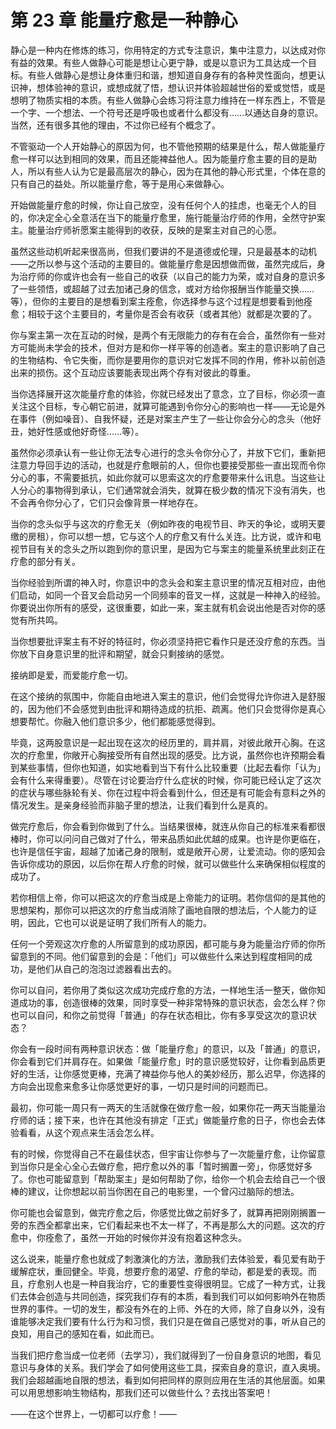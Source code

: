 # 第 23 章 能量疗愈是一种静心

静心是一种内在修炼的练习，你用特定的方式专注意识，集中注意力，以达成对你有益的效果。有些人做静心可能是想让心更宁静，或是以意识为工具达成一个目标。有些人做静心是想让身体重归和谐，想知道自身存有的各种灵性面向，想更认识神，想体验神的意识，或想成就了悟，想认识并体验超越世俗的爱或觉悟，或是想明了物质实相的本质。有些人做静心会练习将注意力维持在一样东西上，不管是一个字、一个想法、一个符号还是呼吸也或者什么都没有……以通达自身的意识。当然，还有很多其他的理由，不过你已经有个概念了。

不管驱动一个人开始静心的原因为何，也不管他预期的结果是什么，帮人做能量疗愈一样可以达到相同的效果，而且还能裨益他人。因为能量疗愈主要的目的是助人，所以有些人认为它是最高层次的静心，因为在其他的静心形式里，个体在意的只有自己的益处。所以能量疗愈，等于是用心来做静心。

开始做能量疗愈的时候，你让自己放空，没有任何个人的挂虑，也毫无个人的目的，你决定全心全意活在当下的能量疗愈里，施行能量治疗师的作用，全然守护案主。能量治疗师祈愿案主能得到的收获，反映的是案主对自己的心愿。

虽然这些动机听起来很高尚，但我们要讲的不是道德或伦理，只是最基本的动机——之所以参与这个活动的主要目的。做能量疗愈是因想做而做，虽然完成后，身为治疗师的你或许也会有一些自己的收获（以自己的能力为荣，或对自身的意识多了一些领悟，或超越了过去加诸己身的信念，或对方给你报酬当作能量交换……等），但你的主要目的是想看到案主痊愈，你选择参与这个过程是想要看到他痊愈；相较于这个主要目的，考量你是否会有收获（或者其他）就都是次要的了。

你与案主第一次在互动的时候，是两个有无限能力的存有在会合，虽然你有一些对方可能尚未学会的技术，但对方是和你一样平等的创造者。案主的意识影响了自己的生物结构、令它失衡，而你是要用你的意识对它发挥不同的作用，修补以前创造出来的损伤。这个互动应该要能表现出两个存有对彼此的尊重。

当你选择展开这次能量疗愈的体验，你就已经发出了意念，立了目标，你必须一直关注这个目标，专心朝它前进，就算可能遇到令你分心的影响也一样——无论是外在事件（例如噪音）、自我怀疑，还是对案主产生了一些让你会分心的念头（他好丑，她好性感或他好奇怪……等）。

虽然你必须承认有一些让你无法专心进行的念头令你分心了，并放下它们，重新把注意力导回手边的活动，也就是疗愈眼前的人，但你也要接受那些一直出现而令你分心的事，不需要抵抗，如此你就可以思索这次的疗愈要带来什么讯息。当这些让人分心的事物得到承认，它们通常就会消失，就算在极少数的情况下没有消失，也不会再令你分心了，它们只会像背景一样地存在。

当你的念头似乎与这次的疗愈无关（例如昨夜的电视节目、昨天的争论，或明天要缴的房租），你可以想一想，它与这个人的疗愈又有什么关连。比方说，或许和电视节目有关的念头之所以跑到你的意识里，是因为它与案主的能量系统里此刻正在疗愈的部分有关。

当你经验到所谓的神入时，你意识中的念头会和案主意识里的情况互相对应，由他们启动，如同一个音叉会启动另一个同频率的音叉一样，这就是一种神入的经验。你要说出你所有的感受，这很重要，如此一来，案主就有机会说出他是否对你的感觉有所共鸣。

当你想要批评案主有不好的特征时，你必须坚持把它看作只是还没疗愈的东西。当你放下自身意识里的批评和期望，就会只剩接纳的感觉。

接纳即是爱，而爱能疗愈一切。

在这个接纳的氛围中，你能自由地进入案主的意识，他们会觉得允许你进入是舒服的，因为他们不会感觉到由批评和期待造成的抗拒、疏离。他们只会觉得你是真心想要帮忙。你融入他们意识多少，他们都能感觉得到。

毕竟，这两股意识是一起出现在这次的经历里的，肩并肩，对彼此敞开心胸。在这次的疗愈里，你敞开心胸接受所有自然出现的感受。比方说，虽然你也许预期会看到某些事情，但你也知道，如实地看到当下有什么比较重要（比起去看你「认为」会有什么来得重要）。尽管在讨论要治疗什么症状的时候，你可能已经认定了这次的症状与哪些脉轮有关、你在过程中将会看到什么，但还是有可能会有意料之外的情况发生。是亲身经验而非脑子里的想法，让我们看到什么是真的。

做完疗愈后，你会看到你做到了什么。当结果很棒，就连从你自己的标准来看都很棒时，你可以问问自己做对了什么，带来品质如此优越的成果。也许是你更临在，也许是信任宇宙，超越了加诸己身的限制，或是敞开心房，让爱流动。你的感知会告诉你成功的原因，以后你在帮人疗愈的时候，就可以做些什么来确保相似程度的成功了。

若你相信上帝，你可以把这次的疗愈当成是上帝能力的证明。若你信仰的是其他的思想架构，那你可以把这次的疗愈当成消除了画地自限的想法后，个人能力的证明，因此，它也可以说是证明了我们所有人的能力。

任何一个旁观这次疗愈的人所留意到的成功原因，都可能与身为能量治疗师的你所留意到的不同。他们留意到的会是：「他们」可以做些什么来达到程度相同的成功，是他们从自己的泡泡过滤器看出去的。

你可以自问，若你用了类似这次成功完成疗愈的方法，一样地生活一整天，做你知道成功的事，创造很棒的效果，同时享受一种非常特殊的意识状态，会怎么样？你也可以自问，和你之前觉得「普通」的存在状态相比，你有多享受这次的意识状态？

你会有一段时间有两种意识状态：做「能量疗愈」的意识，以及「普通」的意识，你会看到它们并肩存在。如果做「能量疗愈」时的意识感觉较好，让你看到品质更好的生活，让你感觉更棒，充满了裨益你与他人的美妙经历，那么迟早，你选择的方向会出现愈来愈多让你感觉更好的事，一切只是时间的问题而已。

最初，你可能一周只有一两天的生活就像在做疗愈一般，如果你花一两天当能量治疗师的话；接下来，也许在其他没有排定「正式」做能量疗愈的日子，你也会去体验看看，从这个观点来生活会怎么样。

有的时候，你觉得自己不在最佳状态，但宇宙让你参与了一次能量疗愈，让你留意到当你只是全心全心去做疗愈，把疗愈以外的事「暂时搁置一旁」，你感觉好多了。你也可能留意到「帮助案主」是如何帮助了你，给你一个机会去给自己一个很棒的建议，让你想起以前当你困在自己的电影里，一个曾闪过脑际的想法。

你可能也会留意到，做完疗愈之后，你感觉比做之前好多了，就算再把刚刚搁置一旁的东西全都拿出来，它们看起来也不太一样了，不再是那么大的问题。这次的疗愈中，你痊愈了，虽然一开始的时候你并没有抱着这种念头。

这么说来，能量疗愈也就成了刺激演化的方法，激励我们去体验爱，看见爱有助于缓解症状，重回健全。毕竟，想要疗愈的渴望、疗愈的举动，都是爱的表现。而且，疗愈别人也是一种自我治疗，它的重要性变得很明显。它成了一种方式，让我们去体会创造与共同创造，探究我们存有的本质，看到我们可以如何影响外在物质世界的事件。一切的发生，都没有外在的上师、外在的大师，除了自身以外，没有谁能够决定我们要有什么行为和习惯，我们只是在做自己感觉对的事，听从自己的良知，用自己的感知在看，如此而已。

当我们把疗愈当成一位老师（去学习），我们就得到了一份自身意识的地图，看见意识与身体的关系。我们学会了如何使用这些工具，探索自身的意识，直入奥境。我们会超越画地自限的想法，看到如何把同样的原则应用在生活的其他层面。如果可以用思想影响生物结构，那我们还可以做些什么？去找出答案吧！

——在这个世界上，一切都可以疗愈！——
